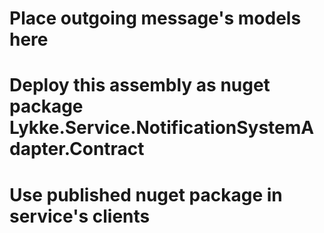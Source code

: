 ﻿# Place outgoing message's models here
# Deploy this assembly as nuget package Lykke.Service.NotificationSystemAdapter.Contract
# Use published nuget package in service's clients
